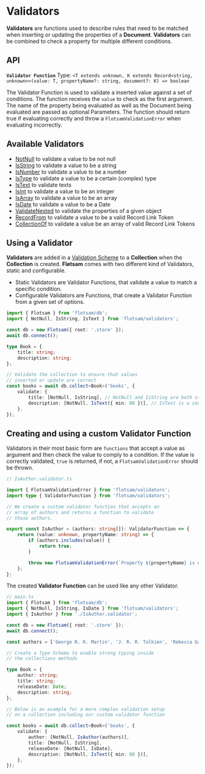 <!-- @format -->

# Validators

**Validators** are functions used to describe rules that need to be matched when inserting or updating the properties of a **Document**. **Validators** can be combined to check a property for multiple different conditions.

## API

**`Validator Function`**
Type: `<T extends unknown, K extends Record<string, unknown>>(value: T, propertyName?: string, document?: K) => boolean`

The Validator Function is used to validate a inserted value against a set of conditions. The function receives the `value` to check as the first argument. The name of the property being evaluated as well as the Document being evaluated are passed as optional Parameters. The function should return true if evaluating correctly and throw a `FlotsamValidationError` when evaluating incorrectly.

## Available Validators

-   [NotNull](./NotNull.validator.md) to validate a value to be not null
-   [IsString](./IsString.validator.md) to validate a value to be a string
-   [IsNumber](./IsNumber.validator.md) to validate a value to be a number
-   [IsType](./IsType.validator.md) to validate a value to be a certain (complex) type
-   [IsText](./IsText.validator.md) to validate texts
-   [IsInt](./IsInt.validator.md) to validate a value to be an integer
-   [IsArray](./IsArray.validator.md) to validate a value to be an array
-   [IsDate](./IsDate.validator.md) to validate a value to be a Date
-   [ValidateNested](./ValidateNested.validator.md) to validate the properties of a given object
-   [RecordFrom](./RecordFrom.validator.md) to validate a value to be a valid Record Link Token
-   [CollectionOf](./CollectionOf.validator.md) to validate a value be an array of valid Record Link Tokens

## Using a Validator

**Validators** are added in a [Validation Scheme](./schema-validation.md) to a **Collection** when the **Collection** is created. **Fløtsam** comes with two different kind of Validators, static and configurable.

-   Static Validators are Validator Functions, that validate a value to match a specific condition.
-   Configurable Validators are Functions, that create a Validator Function from a given set of options.

```ts
import { Flotsam } from 'flotsam/db';
import { NotNull, IsString, IsText } from 'flotsam/validators';

const db = new Flotsam({ root: '.store' });
await db.connect();

type Book = {
    title: string;
    description: string;
};

// Validate the collection to ensure that values
// inserted or update are correct
const books = await db.collect<Book>('books', {
    validate: {
        title: [NotNull, IsString], // NotNull and IsString are both static Validators
        description: [NotNull, IsText({ min: 80 })], // IsText is a configurable Validator
    },
});
```

## Creating and using a custom Validator Function

Validators in their most basic form are `functions` that accept a value as argument and then check the value to comply to a condition. If the value is correctly validated, `true` is returned, if not, a `FlotsamValidationError` should be thrown.

```ts
// IsAuthor.validator.ts

import { FlotsamValidationError } from 'flotsam/validators';
import type { ValidatorFunction } from 'flotsam/validators';

// We create a custom validator function that accepts an
// array of authors and returns a function to validate
// those authors.

export const IsAuthor = (authors: string[]): ValidatorFunction => {
    return (value: unknown, propertyName: string) => {
        if (authors.includes(value)) {
            return true;
        }

        throw new FlotsamValidationError(`Property ${propertyName} is expected be included in type 'Authors'.`);
    };
};
```

The created **Validator Function** can be used like any other Validator.

```ts
// main.ts
import { Flotsam } from 'flotsam/db';
import { NotNull, IsString, IsDate } from 'flotsam/validators';
import { IsAuthor } from './IsAuthor.validator';

const db = new Flotsam({ root: '.store' });
await db.connect();

const authors = ['George R. R. Martin', 'J. R. R. Tolkien', 'Rebecca Gablé'];

// Create a Type Schema to enable strong typing inside
// the collections methods

type Book = {
    author: string;
    title: string;
    releaseDate: Date;
    description: string;
};

// Below is an example for a more complex validation setup
// on a collection including our custom validator function

const books = await db.collect<Book>('books', {
    validate: {
        author: [NotNull, IsAuthor(authors)],
        title: [NotNull, IsString],
        releaseDate: [NotNull, IsDate],
        description: [NotNull, IsText({ min: 80 })],
    },
});
```
